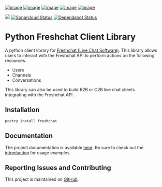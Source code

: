 [![image](https://img.shields.io/pypi/v/freshchat.svg)](https://pypi.org/project/freshchat/)
[![image](https://img.shields.io/pypi/l/freshchat.svg)](https://pypi.org/project/freshchat/)
[![image](https://img.shields.io/pypi/pyversions/freshchat.svg)](https://pypi.org/project/freshchat/)
[![image](https://readthedocs.org/projects/freshchat/badge/?version=latest&style=flat)](https://freshchat.readthedocs.io/)
[![image](https://img.shields.io/badge/code%20style-black-000000.svg)](https://github.com/ambv/black)

[![](https://github.com/twyla-ai/python-freshchat/workflows/Main%20Workflow/badge.svg)](https://github.com/twyla-ai/python-freshchat/actions)
[![Sonarcloud Status](https://sonarcloud.io/api/project_badges/measure?project=twyla-ai_python-freshchat&metric=alert_status)](https://sonarcloud.io/dashboard?id=com.lapots.breed.judge:judge-rule-engine)
[![Dependabot Status](https://api.dependabot.com/badges/status?host=github&repo=twyla-ai/python-freshchat)](https://dependabot.com)

# Python Freshchat Client Library
A python client library for [Freshchat (Live Chat Software)](https://www.freshworks.com/live-chat-software/). This library allows users to interact with the Freshchat API to perform actions on the following resources.

* Users
* Channels
* Conversations

This library can also be used to build B2B or C2B live chat clients integrating with the Freshchat API.

## Installation
`poetry install freshchat`

## Documentation
The project documentation is available [here](https://freshchat.readthedocs.io/en/latest/). Be sure to check out the [introduction](https://freshchat.readthedocs.io/en/latest/intro.html) for usage examples.

## Reporting Issues and Contributing
This project is maintained on [GitHub](https://github.com/twyla-ai/python-freshchat).
